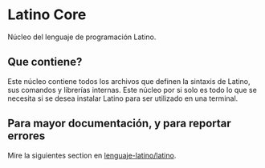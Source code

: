 # Latino Core
Núcleo del lenguaje de programación Latino.

## Que contiene?
Este núcleo contiene todos los archivos que definen la sintaxis de Latino, sus comandos y librerías internas. Este núcleo por si solo es todo lo que se necesita si se desea instalar Latino para ser utilizado en una terminal.

## Para mayor documentación, y para reportar errores
Mire la siguientes section en [lenguaje-latino/latino](https://github.com/lenguaje-latino/latino).